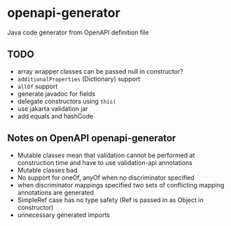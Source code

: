 # openapi-generator
Java code generator from OpenAPI definition file

## TODO
* array wrapper classes can be passed null in constructor?
* `additionalProperties` (Dictionary) support
* `allOf` support
* generate javadoc for fields
* delegate constructors using `this(`
* use jakarta validation jar
* add equals and hashCode

## Notes on OpenAPI openapi-generator

* Mutable classes mean that validation cannot be performed at construction time and have to use validation-api annotations
* Mutable classes bad
* No support for oneOf, anyOf when no discriminator specified
* when discriminator mappings specified two sets of conflicting mapping annotations are generated
* SimpleRef case has no type safety (Ref is passed in as Object in constructor)
* unnecessary generated imports
